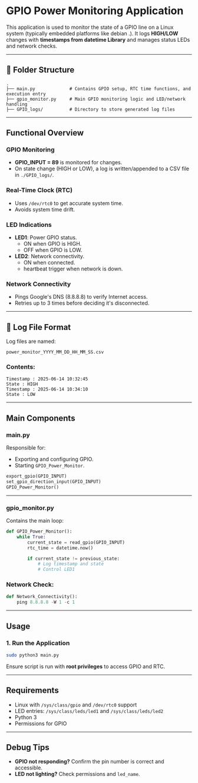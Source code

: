 
# GPIO Power Monitoring Application

This application is used to monitor the state of a GPIO line on a Linux system (typically embedded platforms like debian .). It logs **HIGH/LOW** changes with **timestamps from datetime Library** and manages status LEDs and network checks.

---

## 🧱 Folder Structure

```
.
├── main.py             # Contains GPIO setup, RTC time functions, and execution entry
├── gpio_monitor.py     # Main GPIO monitoring logic and LED/network handling
├── GPIO_logs/          # Directory to store generated log files
```

---

## Functional Overview

### GPIO Monitoring
- **GPIO_INPUT = 89** is monitored for changes.
- On state change (HIGH or LOW), a log is written/appended to a CSV file in `./GPIO_logs/`.

### Real-Time Clock (RTC)
- Uses `/dev/rtc0` to get accurate system time.
- Avoids system time drift.

### LED Indications
- **LED1**: Power GPIO status.
  - ON when GPIO is HIGH.
  - OFF when GPIO is LOW.
- **LED2**: Network connectivity.
  - ON when connected.
  - heartbeat trigger when network is down.

### Network Connectivity
- Pings Google's DNS (8.8.8.8) to verify Internet access.
- Retries up to 3 times before deciding it's disconnected.

---

## 📁 Log File Format

Log files are named:
```
power_monitor_YYYY_MM_DD_HH_MM_SS.csv
```

### Contents:
```
Timestamp : 2025-06-14 10:32:45
State : HIGH
Timestamp : 2025-06-14 10:34:10
State : LOW
```

---

## Main Components

### main.py

Responsible for:
- Exporting and configuring GPIO.
- Starting `GPIO_Power_Monitor`.

```python
export_gpio(GPIO_INPUT)
set_gpio_direction_input(GPIO_INPUT)
GPIO_Power_Monitor()
```

---

### gpio_monitor.py

Contains the main loop:

```python
def GPIO_Power_Monitor():
    while True:
        current_state = read_gpio(GPIO_INPUT)
        rtc_time = datetime.now()

        if current_state != previous_state:
            # Log timestamp and state
            # Control LED1
```

### Network Check:

```python
def Network_Connectivity():
    ping 8.8.8.8 -W 1 -c 1
```

---

## Usage

### 1. Run the Application

```bash
sudo python3 main.py
```

Ensure script is run with **root privileges** to access GPIO and RTC.

---

## Requirements

- Linux with `/sys/class/gpio` and `/dev/rtc0` support
- LED entries: `/sys/class/leds/led1` and `/sys/class/leds/led2`
- Python 3
- Permissions for GPIO 

---

## Debug Tips

- **GPIO not responding?** Confirm the pin number is correct and accessible.
- **LED not lighting?** Check permissions and `led_name`.

